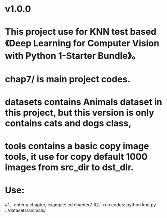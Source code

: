 
###
#   v1.0.0
###
# This project use for KNN test based 《Deep Learning for Computer Vision with Python 1-Starter Bundle》。

# chap7/ is main project codes.
# datasets contains Animals dataset in this project, but this version is only contains cats and dogs class,
# tools contains a basic copy image tools, it use for copy default 1000 images from src_dir to dst_dir.

# Use:
#1、enter a chapter, example: cd chapter7
#2、run codes: python knn.py ../datasets/animals/
